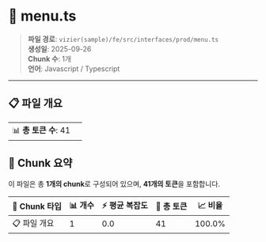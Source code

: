 # 📄 menu.ts

> **파일 경로**: `vizier(sample)/fe/src/interfaces/prod/menu.ts`  
> **생성일**: 2025-09-26  
> **Chunk 수**: 1개  
> **언어**: Javascript / Typescript
---


## 📋 파일 개요

| | |
|--|--|
| 📊 **총 토큰 수**: 41 |  |






## 🧩 Chunk 요약

이 파일은 총 **1개의 chunk**로 구성되어 있으며, **41개의 토큰**을 포함합니다.

| 🧩 Chunk 타입 | 📊 개수 | ⚡ 평균 복잡도 | 📝 총 토큰 | 📈 비율 |
|---------------|--------|-------------|----------|--------|
| 📋 파일 개요 | 1 | 0.0 | 41 | 100.0% |

